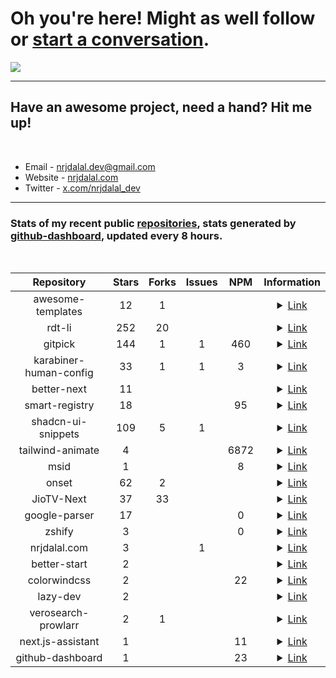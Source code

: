 # Oh you're here! Might as well follow or [start a conversation](https://gist.github.com/nrjdalal/482e602c0bff8e70254ca3b47161bd20).

![](https://rdt.li/gh-nrjdalal-visits)

---

## Have an awesome project, need a hand? Hit me up!

<br/>

- Email - [nrjdalal.dev@gmail.com](mailto:nrjdalal.dev@gmail.com)
- Website - [nrjdalal.com](https://rdt.li/gh2nrjdalal)
- Twitter - [x.com/nrjdalal_dev](https://rdt.li/x-nrjdalal)

---

### Stats of my recent public [repositories](https://github.com/nrjdalal?tab=repositories), stats generated by [github-dashboard](https://github.com/nrjdalal/github-dashboard), updated every 8 hours.

<br/>

<!-- prettier-ignore-start -->
<!-- nrjdalal/github-dashboard -->

| Repository | Stars | Forks | Issues | NPM | Information |
| :---: |  :---:  |  :---:  |  :---:  |  :---:  | :---: |
| awesome-templates | 12 | 1 |  |  | <details><summary><a href="https://github.com/nrjdalal/awesome-templates">Link</a></summary><br/><p>Explore a curated collection of up-to-date templates for various projects and frameworks, refreshed every 8 hours.</p><p>Created: Wed Jan 15 2025</p><p>Updated: Fri Aug 29 2025</p></details> |
| rdt-li | 252 | 20 |  |  | <details><summary><a href="https://github.com/nrjdalal/rdt-li">Link</a></summary><br/><p>rdt.li self hostable, feature rich, minimalistic and open source URL shortener. Built with Next.js, Drizzle, NextAuth and Postgres.</p><p>Created: Sun Nov 05 2023</p><p>Updated: Wed Aug 27 2025</p></details> |
| gitpick | 144 | 1 | 1 | 460 | <details><summary><a href="https://github.com/nrjdalal/gitpick">Link</a></summary><br/><p>Clone exactly what you need aka straightforward project scaffolding!</p><p>Created: Wed Jan 15 2025</p><p>Updated: Tue Aug 26 2025</p></details> |
| karabiner-human-config | 33 | 1 | 1 | 3 | <details><summary><a href="https://github.com/nrjdalal/karabiner-human-config">Link</a></summary><br/><p>The easiest way to write Karabiner-Elements configuration files, ever!</p><p>Created: Fri Feb 07 2025</p><p>Updated: Sun Aug 24 2025</p></details> |
| better-next | 11 |  |  |  | <details><summary><a href="https://github.com/nrjdalal/better-next">Link</a></summary><br/><p>Add better-auth using a single commad, or use the template itself, built for Next.js, PostgreSQL, Drizzle, shadcn/ui + Registry</p><p>Created: Sat Mar 08 2025</p><p>Updated: Wed Aug 20 2025</p></details> |
| smart-registry | 18 |  |  | 95 | <details><summary><a href="https://github.com/nrjdalal/smart-registry">Link</a></summary><br/><p>A zero-configuration (no registry.json required), shadcn add / open in v0 compatible registry builder. With amazing visual feedback like how many dependencies and files are being added to a file/component and much more.</p><p>Created: Wed Feb 26 2025</p><p>Updated: Tue Aug 19 2025</p></details> |
| shadcn-ui-snippets | 109 | 5 | 1 |  | <details><summary><a href="https://github.com/nrjdalal/shadcn-ui-snippets">Link</a></summary><br/><p>Simply import and use shadcn-ui components in your project</p><p>Created: Fri Oct 27 2023</p><p>Updated: Tue Aug 19 2025</p></details> |
| tailwind-animate | 4 |  |  | 6872 | <details><summary><a href="https://github.com/nrjdalal/tailwind-animate">Link</a></summary><br/><p>A v4.0 compatible Tailwind CSS plugin for creating beautiful animations, replacing `tailwindcss-animate`. Includes custom animations like `accordion-up` and `accordion-down`, and more!</p><p>Created: Tue Mar 18 2025</p><p>Updated: Wed Aug 06 2025</p></details> |
| msid | 1 |  |  | 8 | <details><summary><a href="https://github.com/nrjdalal/msid">Link</a></summary><br/><p>Minimal, monotonic, URL-safe, Client-first, reversible date-based IDs - just 7 chars for millisecond precision!</p><p>Created: Sun Jul 13 2025</p><p>Updated: Thu Jul 31 2025</p></details> |
| onset | 62 | 2 |  |  | <details><summary><a href="https://github.com/nrjdalal/onset">Link</a></summary><br/><p>An open source Next.js bare starter with step-by-step instructions if required. Built with Next.js 14, Drizzle (Postgres), NextAuth/Auth.js.</p><p>Created: Thu Nov 02 2023</p><p>Updated: Thu Jul 31 2025</p></details> |
| JioTV-Next | 37 | 33 |  |  | <details><summary><a href="https://github.com/nrjdalal/JioTV-Next">Link</a></summary><br/><p>JioTV HD Streaming Free on Browser / Android / Android TV</p><p>Created: Sun Aug 28 2022</p><p>Updated: Mon Jul 21 2025</p></details> |
| google-parser | 17 |  |  | 0 | <details><summary><a href="https://github.com/nrjdalal/google-parser">Link</a></summary><br/><p>HTTP based Google Search Results scraper/parser</p><p>Created: Wed Jun 14 2023</p><p>Updated: Sat Feb 01 2025</p></details> |
| zshify | 3 |  |  | 0 | <details><summary><a href="https://github.com/nrjdalal/zshify">Link</a></summary><br/><p>Zshify is a minimalistic, one command installation to customize the prompt of your Zshell or Zsh!</p><p>Created: Tue May 11 2021</p><p>Updated: Wed Jul 02 2025</p></details> |
| nrjdalal.com | 3 |  | 1 |  | <details><summary><a href="https://github.com/nrjdalal/nrjdalal.com">Link</a></summary><br/><p>Created: Sat Feb 15 2025</p><p>Updated: Mon Jun 02 2025</p></details> |
| better-start | 2 |  |  |  | <details><summary><a href="https://github.com/nrjdalal/better-start">Link</a></summary><br/><p>Created: Mon Jun 02 2025</p><p>Updated: Wed Jul 30 2025</p></details> |
| colorwindcss | 2 |  |  | 22 | <details><summary><a href="https://github.com/nrjdalal/colorwindcss">Link</a></summary><br/><p>Need to know your colors better? Identify which Tailwind colors are used in your CSS files with `colorwindcss`!</p><p>Created: Sat Apr 19 2025</p><p>Updated: Tue May 20 2025</p></details> |
| lazy-dev | 2 |  |  |  | <details><summary><a href="https://github.com/nrjdalal/lazy-dev">Link</a></summary><br/><p>LazyDev - A Next.js/React development tool crafted for use within Next.js or React frameworks, streamlining navigation and bookmarking across pages. More features to come shortly.</p><p>Created: Mon Apr 22 2024</p><p>Updated: Fri Dec 13 2024</p></details> |
| verosearch-prowlarr | 2 | 1 |  |  | <details><summary><a href="https://github.com/nrjdalal/verosearch-prowlarr">Link</a></summary><br/><p>Torrent search engine (user interface) for Prowlarr</p><p>Created: Wed Aug 17 2022</p><p>Updated: Mon Oct 02 2023</p></details> |
| next.js-assistant | 1 |  |  | 11 | <details><summary><a href="https://github.com/nrjdalal/next.js-assistant">Link</a></summary><br/><p>Created: Fri Jan 10 2025</p><p>Updated: Mon Jun 30 2025</p></details> |
| github-dashboard | 1 |  |  | 23 | <details><summary><a href="https://github.com/nrjdalal/github-dashboard">Link</a></summary><br/><p>Generate a markdown table of your GitHub repositories with stars, forks, issues, NPM downloads, and other information.</p><p>Created: Mon Feb 10 2025</p><p>Updated: Sun Jun 29 2025</p></details> |

<!-- nrjdalal/github-dashboard -->
<!-- prettier-ignore-end -->
